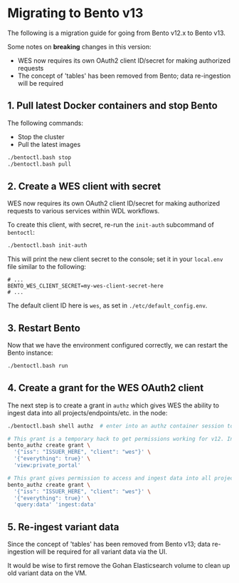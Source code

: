 # Migrating to Bento v13

The following is a migration guide for going from Bento v12.x to Bento v13.

Some notes on **breaking** changes in this version:

* WES now requires its own OAuth2 client ID/secret for making authorized requests
* The concept of 'tables' has been removed from Bento; data re-ingestion will be required


## 1. Pull latest Docker containers and stop Bento

The following commands:

* Stop the cluster
* Pull the latest images


```bash
./bentoctl.bash stop
./bentoctl.bash pull
```


## 2. Create a WES client with secret

WES now requires its own OAuth2 client ID/secret for making authorized requests
to various services within WDL workflows. 

To create this client, with secret, re-run the `init-auth` subcommand of `bentoctl`:

```bash
./bentoctl.bash init-auth
```

This will print the new client secret to the console; set it in your `local.env` file
similar to the following:

```
# ...
BENTO_WES_CLIENT_SECRET=my-wes-client-secret-here
# ...
```

The default client ID here is `wes`, as set in `./etc/default_config.env`.


## 3. Restart Bento

Now that we have the environment configured correctly, we can restart the 
Bento instance:

```bash
./bentoctl.bash run
```


## 4. Create a grant for the WES OAuth2 client

The next step is to create a grant in `authz` which gives WES the ability
to ingest data into all projects/endpoints/etc. in the node:

```bash
./bentoctl.bash shell authz  # enter into an authz container session to create the grant

# This grant is a temporary hack to get permissions working for v12. In the future, it should be removed.
bento_authz create grant \
  '{"iss": "ISSUER_HERE", "client": "wes"}' \
  '{"everything": true}' \
  'view:private_portal'

# This grant gives permission to access and ingest data into all projects
bento_authz create grant \
  '{"iss": "ISSUER_HERE", "client": "wes"}' \
  '{"everything": true}' \
  'query:data' 'ingest:data'
```


## 5. Re-ingest variant data

Since the concept of 'tables' has been removed from Bento v13; 
data re-ingestion will be required for all variant data via the UI.

It would be wise to first remove the Gohan Elasticsearch volume to
clean up old variant data on the VM.
